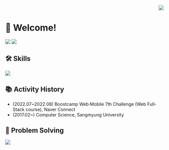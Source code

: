 <div align="right">
<a href="https://hits.seeyoufarm.com"><img src="https://hits.seeyoufarm.com/api/count/incr/badge.svg?url=https%3A%2F%2Fgithub.com%2Fng-lee&count_bg=%2379C83D&title_bg=%23555555&icon=&icon_color=%23E7E7E7&title=hits&edge_flat=false"/></a>
</div>
<div>
  <h1>👋 Welcome!</h1>
  <div>
    <a target="_blank" href="mailto:nglee.dev@gmail.com" style="cursor:pointer"><img target="_blank" src="https://img.shields.io/badge/Gmail-EA4335?style=flat-square&logo=Gmail&logoColor=ffffff"/></a>
    <a target="_blank" href="https://ng-lee.github.io/" style="cursor:pointer"><img target="_blank" src="https://img.shields.io/badge/TechBlog-181717?style=flat-square&logo=GitHub&logoColor=ffffff"/></a>
  </div>
  
</div>

<h2>🛠 Skills</h2>
<div>
  <img src="https://skillicons.dev/icons?i=java,spring" />

</div>

<h2>📚 Activity History</h2>
<ul>
  <li><span>(2022.07~2022.08) Boostcamp Web·Mobile 7th Challenge (Web Full-Stack course), Naver Connect</span></li>
  <li><span>(2017.02~) Computer Science, Sangmyung University</span></li>
</ul>

<h2>💭 Problem Solving</h2>
<div>
  <a href="https://solved.ac/profile/codeer"><img src="http://mazassumnida.wtf/api/v2/generate_badge?boj=codeer"></a>
</div>
